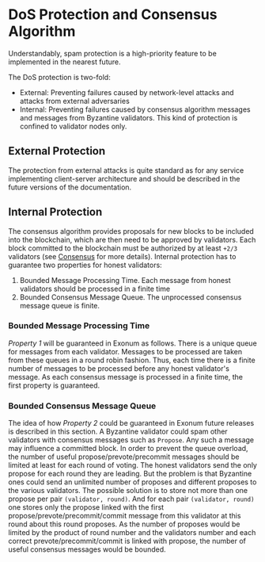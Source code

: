 # DoS Protection and Consensus Algorithm

Understandably, spam protection is a high-priority feature to be implemented in 
the nearest future.

The DoS protection is two-fold:

* External: Preventing failures caused by network-level attacks and attacks 
  from external adversaries
* Internal: Preventing failures caused by consensus algorithm messages and messages 
  from Byzantine validators. This kind of protection is confined to validator nodes only.

## External Protection

The protection from external attacks is quite standard as for any service implementing 
client-server architecture and should be described in the future versions of the documentation.

## Internal Protection

The consensus algorithm provides proposals for new blocks to be included into the blockchain, 
which are then need to be approved by validators.
Each block committed to the blockchain must be authorized by at least `+2/3` validators
(see [Consensus](../architecture/consensus.md) for more details). Internal protection
has to guarantee two properties for honest validators:

1. Bounded Message Processing Time. Each message from honest validators should be processed in a finite time
2. Bounded Consensus Message Queue. The unprocessed consensus message queue is finite.

### Bounded Message Processing Time

*Property 1* will be guaranteed in Exonum as follows. There is a unique queue for 
messages from each validator. Messages to be processed are taken from these queues 
in a round robin fashion. Thus, each time there is a finite number of messages to 
be processed before any honest validator's message. As each consensus message is 
processed in a finite time, the first property is guaranteed.

### Bounded Consensus Message Queue

The idea of how *Property 2* could be guaranteed in Exonum future releases is described in this section.
A Byzantine validator could spam other validators with consensus messages such as `Propose`.
Any such a message may influence a committed block. In order to prevent the queue overload,
the number of useful propose/prevote/precommit messages should be limited at least
for each round of voting. The honest validators send the only propose for each
round they are leading. But the problem is that Byzantine ones could send an unlimited
number of proposes and different proposes to the various validators. The possible
solution is to store not more than one propose per pair `(validator, round)`. And
for each pair `(validator, round)` one stores only the propose linked with the first
propose/prevote/precommit/commit message from this validator at this round about
this round proposes. As the number of proposes would be limited by the product of
round number and the validators number and each correct prevote/precommit/commit
is linked with propose, the number of useful consensus messages would be bounded.
